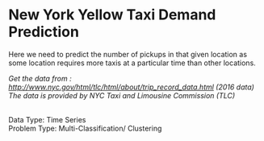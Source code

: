 # New York Yellow Taxi Demand Prediction
 Here we need to predict the number of pickups in that given location as some location requires more taxis at a particular time than other locations.

<i>Get the data from : http://www.nyc.gov/html/tlc/html/about/trip_record_data.html (2016 data) 
The data is provided by NYC Taxi and Limousine Commission (TLC)  </i>

 <br>
 Data Type: Time Series </br>
 Problem Type: Multi-Classification/ Clustering
 
 
